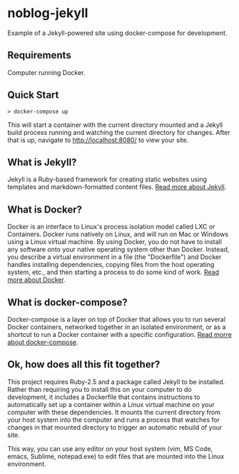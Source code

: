 # noblog-jekyll
Example of a Jekyll-powered site using docker-compose for development.

## Requirements
Computer running Docker.

## Quick Start
```
> docker-compose up
```
This will start a container with the current directory mounted and a Jekyll build process running and watching the current directory for changes. After that is up, navigate to [http://localhost:8080/](http://localhost:8080/) to view your site.

## What is Jekyll?
Jekyll is a Ruby-based framework for creating static websites using templates and markdown-formatted content files.
[Read more about Jekyll](https://jekyllrb.com/).

## What is Docker?
Docker is an interface to Linux's process isolation model called LXC or Containers. Docker runs natively on Linux, and will run on Mac or Windows using a Linux virtual machine. By using Docker, you do not have to install any software onto your native operating system other than Docker. Instead, you describe a virtual environment in a file (the "Dockerfile") and Docker handles installing dependencies, copying files from the host operating system, etc., and then starting a process to do some kind of work. [Read more about Docker](https://www.docker.com/).

## What is docker-compose?
Docker-compose is a layer on top of Docker that allows you to run several Docker containers, networked together in an isolated environment, or as a shortcut to run a Docker container with a specific configuration. [Read morre about docker-compose](https://docs.docker.com/compose/).

## Ok, how does all this fit together?
This project requires Ruby-2.5 and a package called Jekyll to be installed. Rather than requiring you to install this on your computer to do development, it includes a Dockerfile that contains instructions to automatically set up a container within a Linux virtual machine on your computer with these dependencies. It mounts the current directory from your host system into the computer and runs a process that watches for changes in that mounted directory to trigger an automatic rebuild of your site.

This way, you can use any editor on your host system (vim, MS Code, emacs, Sublime, notepad.exe) to edit files that are mounted into the Linux environment.
